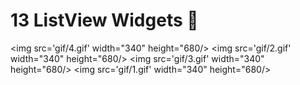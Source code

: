 # 13 ListView Widgets 🦋

 <img src='gif/4.gif' width="340" height="680/> <img src='gif/2.gif'  width="340" height="680/>
 <img src='gif/3.gif' width="340" height="680/> <img src='gif/1.gif' width="340" height="680/>


